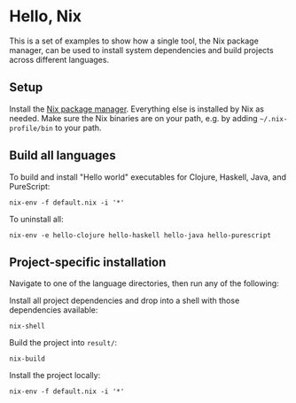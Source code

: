 # Hello, Nix

This is a set of examples to show how a single tool, the Nix package manager, can be used to install system dependencies and build projects across different languages.

## Setup

Install the [Nix package manager](http://nixos.org/nix/). Everything else is installed by Nix as needed. Make sure the Nix binaries are on your path, e.g. by adding `~/.nix-profile/bin` to your path.

## Build all languages

To build and install "Hello world" executables for Clojure, Haskell, Java, and PureScript:

```
nix-env -f default.nix -i '*'
```

To uninstall all:

```
nix-env -e hello-clojure hello-haskell hello-java hello-purescript
```

## Project-specific installation

Navigate to one of the language directories, then run any of the following:

Install all project dependencies and drop into a shell with those dependencies available:

```
nix-shell
```

Build the project into `result/`:

```
nix-build
```

Install the project locally:

```
nix-env -f default.nix -i '*'
```